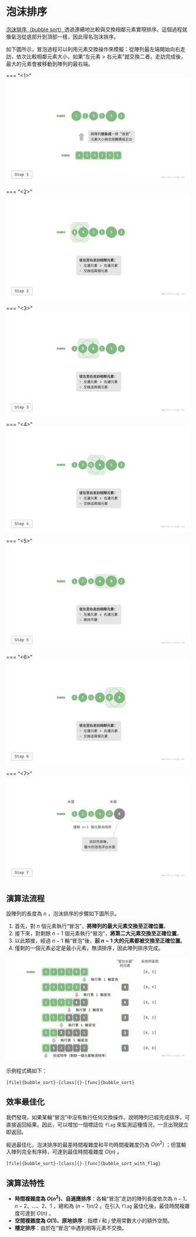 # 泡沫排序

<u>泡沫排序（bubble sort）</u>透過連續地比較與交換相鄰元素實現排序。這個過程就像氣泡從底部升到頂部一樣，因此得名泡沫排序。

如下圖所示，冒泡過程可以利用元素交換操作來模擬：從陣列最左端開始向右走訪，依次比較相鄰元素大小，如果“左元素 > 右元素”就交換二者。走訪完成後，最大的元素會被移動到陣列的最右端。

=== "<1>"
    ![利用元素交換操作模擬冒泡](bubble_sort.assets/bubble_operation_step1.png)

=== "<2>"
    ![bubble_operation_step2](bubble_sort.assets/bubble_operation_step2.png)

=== "<3>"
    ![bubble_operation_step3](bubble_sort.assets/bubble_operation_step3.png)

=== "<4>"
    ![bubble_operation_step4](bubble_sort.assets/bubble_operation_step4.png)

=== "<5>"
    ![bubble_operation_step5](bubble_sort.assets/bubble_operation_step5.png)

=== "<6>"
    ![bubble_operation_step6](bubble_sort.assets/bubble_operation_step6.png)

=== "<7>"
    ![bubble_operation_step7](bubble_sort.assets/bubble_operation_step7.png)

## 演算法流程

設陣列的長度為 $n$ ，泡沫排序的步驟如下圖所示。

1. 首先，對 $n$ 個元素執行“冒泡”，**將陣列的最大元素交換至正確位置**。
2. 接下來，對剩餘 $n - 1$ 個元素執行“冒泡”，**將第二大元素交換至正確位置**。
3. 以此類推，經過 $n - 1$ 輪“冒泡”後，**前 $n - 1$ 大的元素都被交換至正確位置**。
4. 僅剩的一個元素必定是最小元素，無須排序，因此陣列排序完成。

![泡沫排序流程](bubble_sort.assets/bubble_sort_overview.png)

示例程式碼如下：

```src
[file]{bubble_sort}-[class]{}-[func]{bubble_sort}
```

## 效率最佳化

我們發現，如果某輪“冒泡”中沒有執行任何交換操作，說明陣列已經完成排序，可直接返回結果。因此，可以增加一個標誌位 `flag` 來監測這種情況，一旦出現就立即返回。

經過最佳化，泡沫排序的最差時間複雜度和平均時間複雜度仍為 $O(n^2)$ ；但當輸入陣列完全有序時，可達到最佳時間複雜度 $O(n)$ 。

```src
[file]{bubble_sort}-[class]{}-[func]{bubble_sort_with_flag}
```

## 演算法特性

- **時間複雜度為 $O(n^2)$、自適應排序**：各輪“冒泡”走訪的陣列長度依次為 $n - 1$、$n - 2$、$\dots$、$2$、$1$ ，總和為 $(n - 1) n / 2$ 。在引入 `flag` 最佳化後，最佳時間複雜度可達到 $O(n)$ 。
- **空間複雜度為 $O(1)$、原地排序**：指標 $i$ 和 $j$ 使用常數大小的額外空間。
- **穩定排序**：由於在“冒泡”中遇到相等元素不交換。
